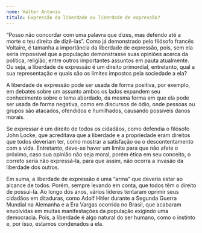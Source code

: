 ```yaml
--- 
nome: Valter Antonio
titulo: Expressão da liberdade ou liberdade de expressão?
---
```


“Posso não concordar com uma palavra que dizes, mas defendo até a morte o teu direito de dizê-las”. Como já demonstrado pelo filósofo francês Voltaire, é tamanha a importância da liberdade de expressão, pois, sem ela seria impossível que a população demonstrasse suas opiniões acerca da política, religião, entre outros importantes assuntos em pauta atualmente. Ou seja, a liberdade de expressão é um direito primordial, entretanto, qual a sua representação e quais são os limites impostos pela sociedade a ela?

A liberdade de expressão pode ser usada de forma positiva, por exemplo, em debates sobre um assunto ambos os lados expandem seu conhecimento sobre o tema abordado, da mesma forma em que ela pode ser usada de forma negativa, como em discursos de ódio, onde pessoas ou grupos são atacados, ofendidos e humilhados, causando possíveis danos morais.

Se expressar é um direito de todos os cidadãos, como defendia o filósofo John Locke, que acreditava que a liberdade e a propriedade eram direitos que todos deveriam ter, como mostrar a satisfação ou o descontentamento com a vida. Entretanto, deve-se haver um limite para que não afete o próximo, caso sua opinião não seja moral, porém ética em seu conceito, o correto seria não expressá-la, para que assim, não ocorra a invasão da liberdade dos outros.

Em suma, a liberdade de expressão é uma “arma” que deveria estar ao alcance de todos. Porém, sempre levando em conta, que todos têm o direito de possui-la. Ao longo dos anos, vários líderes tentaram oprimir seus cidadãos em ditaduras, como Adolf Hitler durante a Segunda Guerra Mundial na Alemanha e a Era Vargas ocorrida no Brasil, que acabaram envolvidas em muitas manifestações da população exigindo uma democracia. Pois, a liberdade é algo natural do ser humano, como o instinto e, por isso, estamos condenados a ela.

